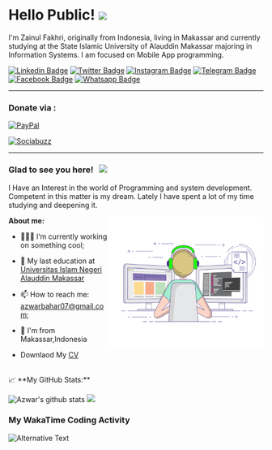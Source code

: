 
# Hello Public! <img src="https://media.giphy.com/media/hvRJCLFzcasrR4ia7z/giphy.gif" width="30px">

I'm Zainul Fakhri, originally from Indonesia, living in Makassar and currently studying at the State Islamic University of Alauddin Makassar majoring in Information Systems. I am focused on Mobile App programming.


[![Linkedin Badge](https://img.shields.io/badge/-LinkedIn-0e76a8?style=flat-square&logo=Linkedin&logoColor=white)](-)
[![Twitter Badge](https://img.shields.io/badge/-Twitter-00acee?style=flat-square&logo=Twitter&logoColor=white)](https://twitter.com/Ch3_Stultus)
[![Instagram Badge](https://img.shields.io/badge/-Instagram-e4405f?style=flat-square&logo=Instagram&logoColor=white)](https://www.instagram.com/zainulfakhri_/)
[![Telegram Badge](https://img.shields.io/badge/-Telegram-0088cc?style=flat-square&logo=Telegram&logoColor=white)](https://t.me/ZainulFakhri16)
[![Facebook Badge](https://img.shields.io/badge/-Facebook-0e76a8?style=flat-square&logo=Facebook&logoColor=white)](https://www.facebook.com/zainul.fahkri)
[![Whatsapp Badge](https://img.shields.io/badge/-Whatsapp-25d366?style=flat-square&logo=Whatsapp&logoColor=white)](https://wa.me/6282193046901)

---

### Donate via :

[![PayPal](https://img.shields.io/badge/-PayPal-0088cc?logo=PayPal&logoColor=yellow&labelColor=black)](https://www.paypal.com/paypalme/azwarbahar)


[![Sociabuzz](https://img.shields.io/badge/Sociabuzz-e4405f?style=flat-square&logo=Sociabuzz&logoColor=white)](https://sociabuzz.com/azwarbahar/donate)

---



### Glad to see you here! &nbsp; ![](https://visitor-badge.glitch.me/badge?page_id=azwarbahar.azwarbahar)

I Have an Interest in the world of Programming and system development. Competent in this matter is my dream. Lately I have spent a lot of my time studying and deepening it. 

<img align="right" alt="GIF" src="https://github.com/azwarbahar/azwarbahar/blob/main/coding.gif?raw=true" width="308" height="258" />

**About me:**
- 👨🏻‍💻 I’m currently working on something cool;
- :school: My last education at [Universitas Islam Negeri Alauddin Makassar](https://uin-alauddin.ac.id)
- 📫 How to reach me: azwarbahar07@gmail.com;
- :triangular_flag_on_post: I'm from Makassar,Indonesia

- Downlaod My [ CV ](https://drive.google.com/file/d/1L9ojqBYiL_aa3lRhbKnwqlU7r-bF3Jgq/view?usp=sharing)


</br>
📈 **My GitHub Stats:**

<p>
  <img height="180em" src="https://github-readme-stats.vercel.app/api?username=azwarbahar&count_private=true&show_icons=true&include_all_commits=true&bg_color=30,e96443,904e95&title_color=fff&text_color=fff&icon_color=fff" alt="Azwar's github stats" />
  <img height="180em" src="https://github-readme-stats.vercel.app/api/top-langs/?username=azwarbahar&layout=compact&bg_color=30,e96443,904e95&title_color=fff&text_color=fff"/>
</p>

### My WakaTime Coding Activity ###
<img src="https://github.com/azwarbahar/azwarbahar/blob/main/images/stat.svg" alt="Alternative Text"/>

<!--
**azwarbahar/azwarbahar** is a ✨ _special_ ✨ repository because its `README.md` (this file) appears on your GitHub profile.-->
<!--
Here are some ideas to get you started:

- 🔭 I’m currently working on ...
- 🌱 I’m currently learning ...
- 👯 I’m looking to collaborate on ...
- 🤔 I’m looking for help with ...
- 💬 Ask me about ...
- 📫 How to reach me: ...
- 😄 Pronouns: ...
- ⚡ Fun fact: ...
-->
